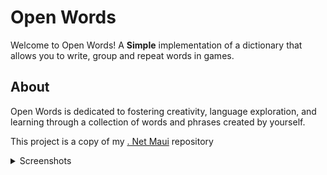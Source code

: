 # Open Words

Welcome to Open Words! A **Simple** implementation of a dictionary that allows you to write, group and repeat words in games.

## About

Open Words is dedicated to fostering creativity, language exploration, and learning through a collection of words and phrases created by yourself.

This project is a copy of my [. Net Maui](https://github.com/sipasi/OpenDictionary) repository

<details>
  <summary>Screenshots</summary> 

  ### dark and light

  <img src="https://github.com/sipasi/open_words/blob/main/screenshots/phone/group_page_dark.png?raw=true" width="30%"><img/> 
  <img src="https://github.com/sipasi/open_words/blob/main/screenshots/phone/group_page_light.png?raw=true" width="30%"><img/> 

  ### build vocabulary

  <img src="https://github.com/sipasi/open_words/blob/main/screenshots/phone/group_detail_page_dark.png?raw=true" width="30%"><img/> 
  <img src="https://github.com/sipasi/open_words/blob/main/screenshots/phone/word_detail_page_dark.png?raw=true" width="30%"><img/> 

  > metadata loading supports only english words
 
  ### expot

  <img src="https://github.com/sipasi/open_words/blob/main/screenshots/phone/export_page_dark.png?raw=true" width="30%"><img/> 
  <img src="https://github.com/sipasi/open_words/blob/main/screenshots/phone/export_pdf_example_dark.png?raw=true" width="30%"><img/>

  > supports formats: pdf, text, json and excel
 
  ### games

  <img src="https://github.com/sipasi/open_words/blob/main/screenshots/phone/compare_game_page_dark.png?raw=true" width="30%"><img/> 
  
</details>
